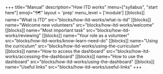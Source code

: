 +++
title="Manual"
description="How ITD works"
menu=["syllabus", "start here"]
emoji="🗺️"
layout = 'prep'
menu_level = ['module']
[[blocks]]
name="What is ITD"
src="blocks/how-itd-works/what-is-itd"
[[blocks]]
name="Welcome new volunteers"
src="blocks/how-itd-works/welcome"
[[blocks]]
name="Most important task"
src="blocks/how-itd-works/reviewing"
[[blocks]]
name="Your role as a volunteer"
src="blocks/how-itd-works/know-learn-need-do"
[[blocks]]
name="Using the curriculum"
src="blocks/how-itd-works/using-the-curriculum"
[[blocks]]
name="How to access the dashboard"
src="blocks/how-itd-works/accessing-the-dashboard"
[[blocks]]
name="How to use the dashboard"
src="blocks/how-itd-works/using-the-dashboard"
[[blocks]]
name="Useful links"
src="blocks/how-itd-works/useful-links"
+++
